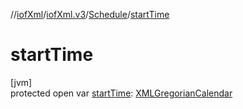 //[iofXml](../../../index.md)/[iofXml.v3](../index.md)/[Schedule](index.md)/[startTime](start-time.md)

# startTime

[jvm]\
protected open var [startTime](start-time.md): [XMLGregorianCalendar](https://docs.oracle.com/javase/8/docs/api/javax/xml/datatype/XMLGregorianCalendar.html)
